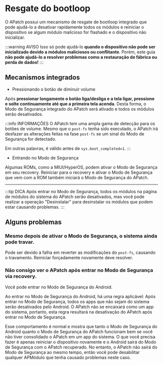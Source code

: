 # Resgate do bootloop

O APatch possui um mecanismo de resgate de bootloop integrado que pode ajudá-lo a desativar rapidamente todos os módulos e reiniciar o dispositivo se algum módulo malicioso for flashado e o dispositivo não inicializar.

:::warning AVISO
Isso só pode ajudá-lo **quando o dispositivo não pode ser inicializado devido a módulos maliciosos ou conflitante**. Porém, este guia **não pode ajudá-lo a resolver problemas como a restauração de fábrica ou perda de dados!**
:::

## Mecanismos integrados

- Pressionando o botão de diminuir volume

Após **pressionar longamente o botão liga/desliga e a tela ligar, pressione e solte continuamente até que a primeira tela acenda**. Desta forma, o Modo de Segurança integrado do APatch será ativado e todos os módulos serão desativados.

:::info INFORMAÇÕES
O APatch tem uma ampla gama de detecção para os botões de volume. Mesmo que o `post-fs` tenha sido executado, o APatch irá desfazer as alterações feitas na fase `post-fs` se um sinal do Modo de Segurança for detectado.

Em outras palavras, é válido antes de `sys.boot_completed=1`.
:::

- Entrando no Modo de Segurança

Algumas ROMs, como a MIUI/HyperOS, podem ativar o Modo de Segurança em seu recovery. Reiniciar para o recovery e ativar o Modo de Segurança que vem com a ROM também iniciará o Modo de Segurança do APatch.

---

:::tip DICA
Após entrar no Modo de Segurança, todos os módulos na página de módulos do sistema do APatch serão desativados, mas você pode realizar a operação "Desinstalar" para desinstalar os módulos que podem estar causando problemas.
:::

## Alguns problemas

### Mesmo depois de ativar o Modo de Segurança, o sistema ainda pode travar.

Pode ser devido à falha em reverter as modificações do `post-fs`, causando o travamento. Reiniciar forçadamente novamente deve resolver.

### Não consigo ver o APatch após entrar no Modo de Segurança via recovery.

Você pode entrar no Modo de Segurança do Android.

Ao entrar no Modo de Segurança do Android, há uma regra aplicável: Após entrar no Modo de Segurança, todos os apps que não sejam do sistema serão desativados pelo Android. O APatch não se encaixará como um app do sistema, portanto, esta regra resultará na desativação do APatch após entrar no Modo de Segurança.

Esse comportamento é normal e mostra que tanto o Modo de Segurança do Android quanto o Modo de Segurança do APatch funcionam bem se você não tiver consolidado o APatch em um app do sistema. O que você precisa fazer é apenas reiniciar o dispositivo novamente e o Android sairá do Modo de Segurança com o APatch recuperado. No entanto, o APatch não sairá do Modo de Segurança ao mesmo tempo, então você pode desabilitar qualquer APMódulo que tenha causado problemas neste caso.
